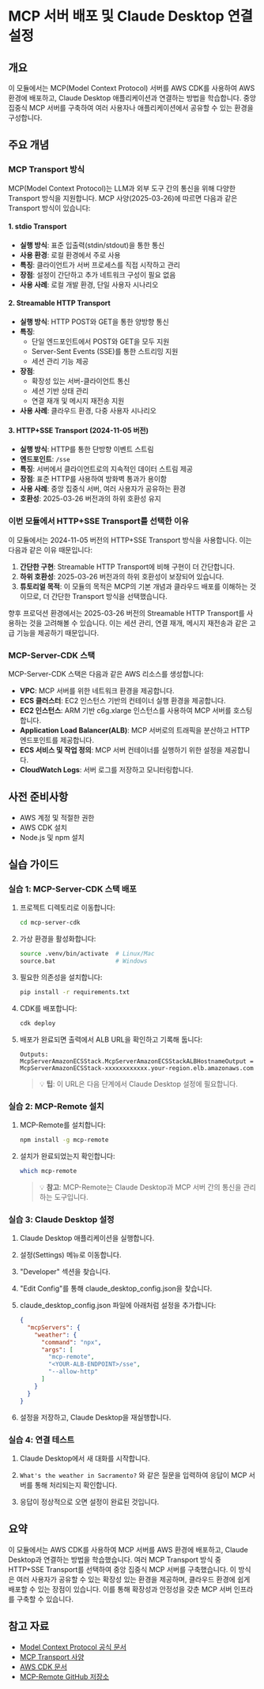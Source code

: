 # MCP 서버 배포 및 Claude Desktop 연결 설정

## 개요
이 모듈에서는 MCP(Model Context Protocol) 서버를 AWS CDK를 사용하여 AWS 환경에 배포하고, Claude Desktop 애플리케이션과 연결하는 방법을 학습합니다. 중앙 집중식 MCP 서버를 구축하여 여러 사용자나 애플리케이션에서 공유할 수 있는 환경을 구성합니다.

## 주요 개념

### MCP Transport 방식
MCP(Model Context Protocol)는 LLM과 외부 도구 간의 통신을 위해 다양한 Transport 방식을 지원합니다. MCP 사양(2025-03-26)에 따르면 다음과 같은 Transport 방식이 있습니다:

#### 1. stdio Transport
- **실행 방식**: 표준 입출력(stdin/stdout)을 통한 통신
- **사용 환경**: 로컬 환경에서 주로 사용
- **특징**: 클라이언트가 서버 프로세스를 직접 시작하고 관리
- **장점**: 설정이 간단하고 추가 네트워크 구성이 필요 없음
- **사용 사례**: 로컬 개발 환경, 단일 사용자 시나리오

#### 2. Streamable HTTP Transport
- **실행 방식**: HTTP POST와 GET을 통한 양방향 통신
- **특징**:
  - 단일 엔드포인트에서 POST와 GET을 모두 지원
  - Server-Sent Events (SSE)를 통한 스트리밍 지원
  - 세션 관리 기능 제공
- **장점**:
  - 확장성 있는 서버-클라이언트 통신
  - 세션 기반 상태 관리
  - 연결 재개 및 메시지 재전송 지원
- **사용 사례**: 클라우드 환경, 다중 사용자 시나리오

#### 3. HTTP+SSE Transport (2024-11-05 버전)
- **실행 방식**: HTTP를 통한 단방향 이벤트 스트림
- **엔드포인트**: `/sse`
- **특징**: 서버에서 클라이언트로의 지속적인 데이터 스트림 제공
- **장점**: 표준 HTTP를 사용하여 방화벽 통과가 용이함
- **사용 사례**: 중앙 집중식 서버, 여러 사용자가 공유하는 환경
- **호환성**: 2025-03-26 버전과의 하위 호환성 유지

### 이번 모듈에서 HTTP+SSE Transport를 선택한 이유

이 모듈에서는 2024-11-05 버전의 HTTP+SSE Transport 방식을 사용합니다. 이는 다음과 같은 이유 때문입니다:

1. **간단한 구현**: Streamable HTTP Transport에 비해 구현이 더 간단합니다.
2. **하위 호환성**: 2025-03-26 버전과의 하위 호환성이 보장되어 있습니다.
3. **튜토리얼 목적**: 이 모듈의 목적은 MCP의 기본 개념과 클라우드 배포를 이해하는 것이므로, 더 간단한 Transport 방식을 선택했습니다.

향후 프로덕션 환경에서는 2025-03-26 버전의 Streamable HTTP Transport를 사용하는 것을 고려해볼 수 있습니다. 이는 세션 관리, 연결 재개, 메시지 재전송과 같은 고급 기능을 제공하기 때문입니다.

### MCP-Server-CDK 스택

MCP-Server-CDK 스택은 다음과 같은 AWS 리소스를 생성합니다:

- **VPC**: MCP 서버를 위한 네트워크 환경을 제공합니다.
- **ECS 클러스터**: EC2 인스턴스 기반의 컨테이너 실행 환경을 제공합니다.
- **EC2 인스턴스**: ARM 기반 c6g.xlarge 인스턴스를 사용하여 MCP 서버를 호스팅합니다.
- **Application Load Balancer(ALB)**: MCP 서버로의 트래픽을 분산하고 HTTP 엔드포인트를 제공합니다.
- **ECS 서비스 및 작업 정의**: MCP 서버 컨테이너를 실행하기 위한 설정을 제공합니다.
- **CloudWatch Logs**: 서버 로그를 저장하고 모니터링합니다.

## 사전 준비사항

- AWS 계정 및 적절한 권한
- AWS CDK 설치
- Node.js 및 npm 설치

## 실습 가이드

### 실습 1: MCP-Server-CDK 스택 배포

1. 프로젝트 디렉토리로 이동합니다:
   ```bash
   cd mcp-server-cdk
   ```

2. 가상 환경을 활성화합니다:
   ```bash
   source .venv/bin/activate  # Linux/Mac
   source.bat                 # Windows
   ```

3. 필요한 의존성을 설치합니다:
   ```bash
   pip install -r requirements.txt
   ```

4. CDK를 배포합니다:
   ```bash
   cdk deploy
   ```

5. 배포가 완료되면 출력에서 ALB URL을 확인하고 기록해 둡니다:
   ```
   Outputs:
   McpServerAmazonECSStack.McpServerAmazonECSStackALBHostnameOutput = McpServerAmazonECSStack-xxxxxxxxxxxx.your-region.elb.amazonaws.com
   ```
   > 💡 **팁**: 이 URL은 다음 단계에서 Claude Desktop 설정에 필요합니다.

### 실습 2: MCP-Remote 설치

1. MCP-Remote를 설치합니다:
   ```bash
   npm install -g mcp-remote
   ```

2. 설치가 완료되었는지 확인합니다:
   ```bash
   which mcp-remote
   ```
   > 💡 **참고**: MCP-Remote는 Claude Desktop과 MCP 서버 간의 통신을 관리하는 도구입니다.

### 실습 3: Claude Desktop 설정

1. Claude Desktop 애플리케이션을 실행합니다.

2. 설정(Settings) 메뉴로 이동합니다.

3. "Developer" 섹션을 찾습니다.

4. "Edit Config"를 통해 claude_desktop_config.json을 찾습니다.

5. claude_desktop_config.json 파일에 아래처럼 설정을 추가합니다:
   ```json
   {
     "mcpServers": {
       "weather": {
         "command": "npx",
         "args": [
           "mcp-remote",
           "<YOUR-ALB-ENDPOINT>/sse",
           "--allow-http"
         ]
       }
     }
   }
   ```

6. 설정을 저장하고, Claude Desktop을 재실행합니다.

### 실습 4: 연결 테스트

1. Claude Desktop에서 새 대화를 시작합니다.

2. `What's the weather in Sacramento?` 와 같은 질문을 입력하여 응답이 MCP 서버를 통해 처리되는지 확인합니다.

3. 응답이 정상적으로 오면 설정이 완료된 것입니다.

## 요약
이 모듈에서는 AWS CDK를 사용하여 MCP 서버를 AWS 환경에 배포하고, Claude Desktop과 연결하는 방법을 학습했습니다. 여러 MCP Transport 방식 중 HTTP+SSE Transport를 선택하여 중앙 집중식 MCP 서버를 구축했습니다. 이 방식은 여러 사용자가 공유할 수 있는 확장성 있는 환경을 제공하며, 클라우드 환경에 쉽게 배포할 수 있는 장점이 있습니다. 이를 통해 확장성과 안정성을 갖춘 MCP 서버 인프라를 구축할 수 있습니다.

## 참고 자료
- [Model Context Protocol 공식 문서](https://modelcontextprotocol.io/)
- [MCP Transport 사양](https://modelcontextprotocol.io/specification/2025-03-26/basic/transports)
- [AWS CDK 문서](https://docs.aws.amazon.com/cdk/latest/guide/home.html)
- [MCP-Remote GitHub 저장소](https://github.com/anthropic-labs/mcp-remote)